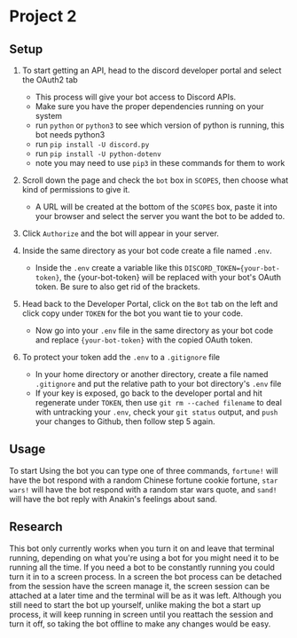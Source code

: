 # Project 2

## Setup

1. To start getting an API, head to the discord developer portal and select the OAuth2 tab
    - This process will give your bot access to Discord APIs.
    - Make sure you have the proper dependencies running on your system
    - run `python` or `python3` to see which version of python is running, this bot needs python3
    - run `pip install -U discord.py`
    - run `pip install -U python-dotenv`
    - note you may need to use `pip3` in these commands for them to work  


2. Scroll down the page and check the `bot` box in `SCOPES`, then choose what kind of permissions to give it.
    - A URL will be created at the bottom of the `SCOPES` box, paste it into your browser and select the server you want the bot to be added to.

3. Click `Authorize` and the bot will appear in your server.

4. Inside the same directory as your bot code create a file named `.env`.
    - Inside the `.env` create a variable like this `DISCORD_TOKEN={your-bot-token}`, the {your-bot-token} will be replaced with your bot's OAuth token. Be sure to also get rid of the brackets.

5. Head back to the Developer Portal, click on the `Bot` tab on the left and click copy under `TOKEN` for the bot you want tie to your code.
    - Now go into your `.env` file in the same directory as your bot code and replace `{your-bot-token}` with the copied OAuth token.

6. To protect your token add the `.env` to a `.gitignore` file
    - In your home directory or another directory, create a file named `.gitignore` and put the relative path to your bot directory's `.env` file
    - If your key is exposed, go back to the developer portal and hit regenerate under `TOKEN`, then use `git rm --cached filename` to deal with untracking your `.env`, check your `git status` output, and `push` your changes to Github, then follow step 5 again.  

## Usage

 To start Using the bot you can type one of three commands, `fortune!` will have the bot respond with a random Chinese fortune cookie fortune, `star wars!` will have the bot respond with a random star wars quote, and `sand!` will have the bot reply with Anakin's feelings about sand.

 ## Research

 This bot only currently works when you turn it on and leave that terminal running, depending on what you're using a bot for you might need it to be running all the time. If you need a bot to be constantly running you could turn it in to a screen process. In a screen the bot process can be detached from the session have the screen manage it, the screen session can be attached at a later time and the terminal will be as it was left. Although you still need to start the bot up yourself, unlike making the bot a start up process, it will keep running in screen until you reattach the session and turn it off, so taking the bot offline to make any changes would be easy.
